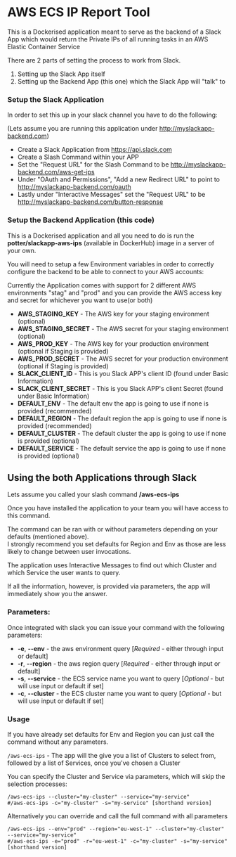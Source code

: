 # AWS ECS IP Report Tool

This is a Dockerised application meant to serve as the backend of a Slack App which would return the Private IPs of all running tasks in an AWS Elastic Container Service

There are 2 parts of setting the process to work from Slack.  
1) Setting up the Slack App itself
2) Setting up the Backend App (this one) which the Slack App will "talk" to


### Setup the Slack Application
In order to set this up in your slack channel you have to do the following:

(Lets assume you are running this application under <http://myslackapp-backend.com>)

- Create a Slack Application from <https://api.slack.com>
- Create a Slash Command within your APP
- Set the "Request URL" for the Slash Command to be <http://myslackapp-backend.com/aws-get-ips>
- Under "OAuth and Permissions", "Add a new Redirect URL" to point to <http://myslackapp-backend.com/oauth>
- Lastly under "Interactive Messages" set the "Request URL" to be <http://myslackapp-backend.com/button-response>

### Setup the Backend Application (this code)

This is a Dockerised application and all you need to do is run the __potter/slackapp-aws-ips__ (available in DockerHub) image in a server of your own.

You will need to setup a few Environment variables in order to correctly configure the backend to be able to connect to your AWS accounts:

Currently the Application comes with support for 2 different AWS environments "stag" and "prod" and you can provide the AWS
access key and secret for whichever you want to use(or both)

- __AWS_STAGING_KEY__ - The AWS key for your staging environment (optional)
- __AWS_STAGING_SECRET__ - The AWS secret for your staging environment  (optional)
- __AWS_PROD_KEY__ - The AWS key for your production environment (optional if Staging is provided)
- __AWS_PROD_SECRET__ - The AWS secret for your production environment (optional if Staging is provided)
- __SLACK_CLIENT_ID__ - This is you Slack APP's client ID (found under Basic Information)
- __SLACK_CLIENT_SECRET__ - This is you Slack APP's client Secret (found under Basic Information)
- __DEFAULT_ENV__ - The default env the app is going to use if none is provided (recommended)
- __DEFAULT_REGION__ - The default region the app is going to use if none is provided (recommended)
- __DEFAULT_CLUSTER__ - The default cluster the app is going to use if none is provided (optional)
- __DEFAULT_SERVICE__ - The default service the app is going to use if none is provided (optional)


## Using the both Applications through Slack

Lets assume you called your slash command __/aws-ecs-ips__

Once you have installed the application to your team you will have access to this command.

The command can be ran with or without parameters depending on your defaults (mentioned above).  
I strongly recommend you set defaults for Region and Env as those are less likely to change between user invocations.

The application uses Interactive Messages to find out which Cluster and which Service the user wants to query.
 
If all the information, however, is provided via parameters, the app will immediately show you the answer.
### Parameters:

Once integrated with slack you can issue your command with the following parameters:

- __-e__, __--env__ - the aws environment query [*Required* - either through input or default]
- __-r__, __--region__ - the aws region query [*Required* - either through input or default]
- __-s__, __--service__ - the ECS service name you want to query [*Optional* - but will use input or default if set]
- __-c__, __--cluster__ - the ECS cluster name you want to query [*Optional* - but will use input or default if set]

### Usage
If you have already set defaults for Env and Region you can just call the command without any parameters.

`/aws-ecs-ips` - The app will the give you a list of Clusters to select from, followed by a list of Services, once you've chosen a Cluster

You can specify the Cluster and Service via parameters, which will skip the selection processes:  

```
/aws-ecs-ips --cluster="my-cluster" --service="my-service"
#/aws-ecs-ips -c="my-cluster" -s="my-service" [shorthand version]
```

Alternatively you can override and call the full command with all parameters
```
/aws-ecs-ips --env="prod" --region="eu-west-1" --cluster="my-cluster" --service="my-service"
#/aws-ecs-ips -e="prod" -r="eu-west-1" -c="my-cluster" -s="my-service" [shorthand version]
```










